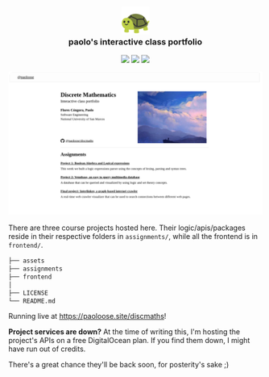 <h3 align="center">
    <img src="./frontend/public/favicon.svg" width="55" /><br />
    paolo's interactive class portfolio<br />
</h3>

<p align="center">
<a target="_blank" href="https://crates.io/crates/logic-parser"><img src="https://img.shields.io/badge/crates-logic--parser-darkgreen?logo=rust&color=%23d2991d" /></a>
<a target="_blank" href="https://paoloose.site/discmaths"><img src="https://img.shields.io/badge/running-paoloose.site%2Fdiscmaths-ff8355?logo=GithubPages" /></a>
<a target="_blank" href="https://npmjs.com/package/logic-parsers"><img src="https://img.shields.io/badge/npm-logic--parsers-red?logo=npm&color=FF6060" />
</a>
</p>

![Moving clouds](./assets/banner.png)

There are three course projects hosted here. Their logic/apis/packages reside in their
respective folders in `assignments/`, while all the frontend is in `frontend/`.

```plain
├── assets
├── assignments
├── frontend
│
├── LICENSE
└── README.md
```

Running live at <https://paoloose.site/discmaths>!

**Project services are down?** At the time of writing this, I'm hosting the project's APIs
on a free DigitalOcean plan. If you find them down, I might have run out of credits.

There's a great chance they'll be back soon, for posterity's sake ;)
